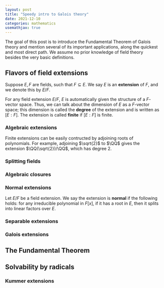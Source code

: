 ```yaml
---
layout: post
title: "Speedy intro to Galois theory"
date: 2021-12-10
categories: mathematics
usemathjax: true
---
```


The goal of this post is to introduce the Fundamental Theorem of Galois
theory and mention several of its important applications, along the quickest and most direct path. We assume no prior knowledge of field theory besides the very basic definitions.

## Flavors of field extensions

Suppose $E,F$ are fields, such that $F\subseteq E$. We say $E$ is an **extension** of $F$, and we denote this by $E/F$.

For any field extension $E/F$, $E$ is automatically given the structure of a $F$-vector space. Thus, we can talk about the dimension of $E$ as a $F$-vector space; this dimension is called the **degree** of the extension and is written as $[E:F]$. The extension is called **finite** if $[E:F]$ is finite.

### Algebraic extensions

Finite extensions can be easily contructed by adjoining roots of polynomials. For example, adjoining $\sqrt{2}$ to $\QQ$ gives the extension $\QQ(\sqrt{2})/\QQ$, which has degree 2. 

### Splitting fields


### Algebraic closures


### Normal extensions

Let $E/F$ be a field extension. We say the extension is **normal** if the following holds: for any irreducible polynomial in $F[x]$, if it has a root in $E$, then it splits into linear factors over $E$.


### Separable extensions

### Galois extensions

## The Fundamental Theorem


## Solvability by radicals

### Kummer extensions

## 
